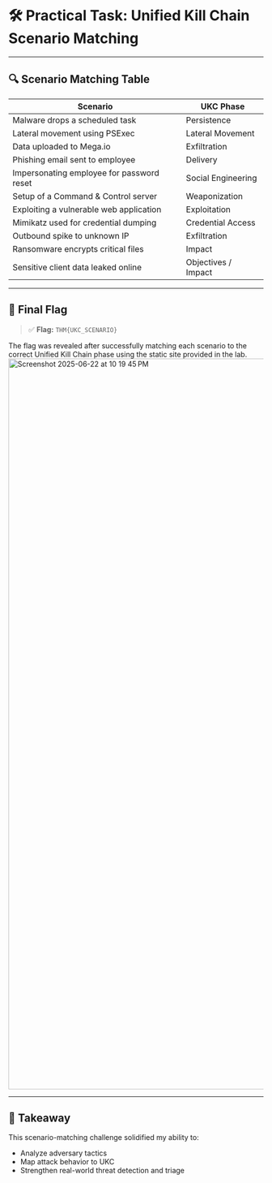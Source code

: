 # 🛠️ Practical Task: Unified Kill Chain Scenario Matching

---

## 🔍 Scenario Matching Table

| Scenario                                                                 | UKC Phase            |
|--------------------------------------------------------------------------|----------------------|
| Malware drops a scheduled task                                           | Persistence          |
| Lateral movement using PSExec                                            | Lateral Movement     |
| Data uploaded to Mega.io                                                 | Exfiltration         |
| Phishing email sent to employee                                          | Delivery             |
| Impersonating employee for password reset                                | Social Engineering   |
| Setup of a Command & Control server                                      | Weaponization        |
| Exploiting a vulnerable web application                                  | Exploitation         |
| Mimikatz used for credential dumping                                     | Credential Access    |
| Outbound spike to unknown IP                                             | Exfiltration         |
| Ransomware encrypts critical files                                       | Impact               |
| Sensitive client data leaked online                                     | Objectives / Impact  |

---

## 🎯 Final Flag

> ✅ **Flag:** `THM{UKC_SCENARIO}`

The flag was revealed after successfully matching each scenario to the correct Unified Kill Chain phase using the static site provided in the lab.
<img width="1440" alt="Screenshot 2025-06-22 at 10 19 45 PM" src="https://github.com/user-attachments/assets/35fb65b2-ffb1-4563-9931-5f3db46f2408" />

---

## 🧠 Takeaway

This scenario-matching challenge solidified my ability to:

- Analyze adversary tactics
- Map attack behavior to UKC
- Strengthen real-world threat detection and triage
